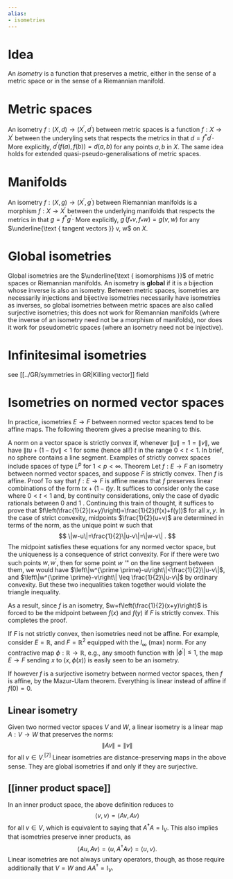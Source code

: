 ```yaml
---
alias:
- isometries
---
```


# Idea

An _isometry_ is a function that preserves a metric, either in the sense of a metric space or in the sense of a Riemannian manifold.

# Metric spaces
An isometry $f:(X, d) \rightarrow\left(X^{\prime}, d^{\prime}\right)$ between metric spaces is a function $f: X \rightarrow X^{\prime}$ between the underyling sets that respects the metrics in that $d=f^{*} d^{\prime} \cdot$ More explicitly, $d^{\prime}(f(a), f(b))=d(a, b)$ for any points $a, b$ in $X$.
The same idea holds for extended quasi-pseudo-generalisations of metric spaces.
# Manifolds
An isometry $f:(X, g) \rightarrow\left(X^{\prime}, g^{\prime}\right)$ between Riemannian manifolds is a morphism $f: X \rightarrow X^{\prime}$ between the underlying manifolds that respects the metrics in that $g=f^{*} g^{\prime} \cdot$ More explicitly, $g^{\prime}\left(f_{*} v, f_{*} w\right)=g(v, w)$ for any $\underline{\text { tangent vectors }} v, w$ on $X$.
# Global isometries
Global isometries are the $\underline{\text { isomorphisms }}$ of metric spaces or Riemannian manifolds. An isometry is $\boldsymbol{g l o b a l}$ if it is a bijection whose inverse is also an isometry. Between metric spaces, isometries are necessarily injections and bijective isometries necessarily have isometries as inverses, so global isometries between metric spaces are also called surjective isometries; this does not work for Riemannian manifolds (where the inverse of an isometry need not be a morphism of manifolds), nor does it work for pseudometric spaces (where an isometry need not be injective).
# Infinitesimal isometries
see [[../GR/symmetries in GR|Killing vector]] field
# Isometries on normed vector spaces
In practice, isometries $E \rightarrow F$ between normed vector spaces tend to be affine maps. The following theorem gives a precise meaning to this.

A norm on a vector space is strictly convex if, whenever $\|u\|=1=\|v\|$, we have $\|t u+(1-t) v\|<1$ for some (hence all!) $t$ in the range $0<t<1$. In brief, no sphere contains a line segment. Examples of strictly convex spaces include spaces of type $L^{p}$ for $1<p<\infty$.
Theorem
Let $f: E \rightarrow F$ an isometry between normed vector spaces, and suppose $F$ is strictly convex. Then $f$ is affine.
Proof
To say that $f: E \rightarrow F$ is affine means that $f$ preserves linear combinations of the form $t x+(1-t) y$. It suffices to consider only the case where $0<t<1$ and, by continuity considerations, only the case of dyadic rationals between 0 and 1 . Continuing this train of thought, it suffices to prove that $f\left(\frac{1}{2}(x+y)\right)=\frac{1}{2}(f(x)+f(y))$ for all $x, y$.
In the case of strict convexity, midpoints $\frac{1}{2}(u+v)$ are determined in terms of the norm, as the unique point $w$ such that
$$
\|w-u\|=\frac{1}{2}\|u-v\|=\|w-v\| .
$$
The midpoint satisfies these equations for any normed vector space, but the uniqueness is a consequence of strict convexity. For if there were two such points $w, w^{\prime}$, then for some point $w$ '" on the line segment between them, we would have $\left\|w^{\prime \prime}-u\right\|<\frac{1}{2}\|u-v\|$, and $\left\|w^{\prime \prime}-v\right\| \leq \frac{1}{2}\|u-v\|$ by ordinary convexity. But these two inequalities taken together would violate the triangle inequality.

As a result, since $f$ is an isometry, $w=f\left(\frac{1}{2}(x+y)\right)$ is forced to be the midpoint between $f(x)$ and $f(y)$ if $F$ is strictly convex. This completes the proof.

If $F$ is not strictly convex, then isometries need not be affine. For example, consider $E=\mathbb{R}$, and $F=\mathbb{R}^{2}$ equipped with the $l_{\infty}$ (max) norm. For any contractive map $\phi: \mathbb{R} \rightarrow \mathbb{R}$, e.g., any smooth function with $\left|\phi^{\prime}\right| \leq 1$, the map $E \rightarrow F$ sending $x$ to $(x, \phi(x))$ is easily seen to be an isometry.

If however $f$ is a surjective isometry between normed vector spaces, then $f$ is affine, by the Mazur-Ulam theorem. Everything is linear instead of affine if $f(0)=0$.
## Linear isometry
Given two normed vector spaces $V$ and $W$, a linear isometry is a linear map $A: V \rightarrow W$ that preserves the norms:
$$
\|A v\|=\|v\|
$$
for all $v \in V_{\cdot}^{[7]}$ Linear isometries are distance-preserving maps in the above sense. They are global isometries if and only if they are surjective.


## [[inner product space]]


In an inner product space, the above definition reduces to
$$
\langle v, v\rangle=\langle A v, A v\rangle
$$
for all $v \in V$, which is equivalent to saying that $A^{\dagger} A=\mathrm{I}_{V}$. This also implies that isometries preserve inner products, as
$$
\langle A u, A v\rangle=\left\langle u, A^{\dagger} A v\right\rangle=\langle u, v\rangle .
$$
Linear isometries are not always unitary operators, though, as those require additionally that $V=W$ and $A A^{\dagger}=\mathrm{I}_{V}$.
